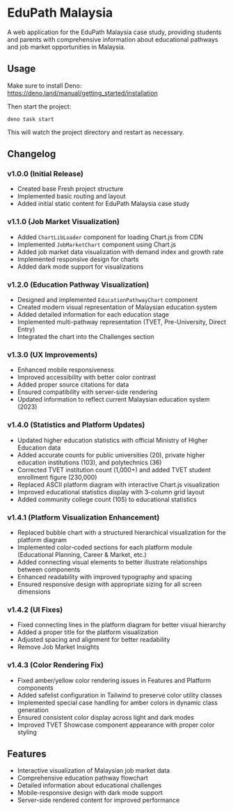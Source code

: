 # EduPath Malaysia

A web application for the EduPath Malaysia case study, providing students and
parents with comprehensive information about educational pathways and job market
opportunities in Malaysia.

## Usage

Make sure to install Deno: https://deno.land/manual/getting_started/installation

Then start the project:

```
deno task start
```

This will watch the project directory and restart as necessary.

## Changelog

### v1.0.0 (Initial Release)

- Created base Fresh project structure
- Implemented basic routing and layout
- Added initial static content for EduPath Malaysia case study

### v1.1.0 (Job Market Visualization)

- Added `ChartLibLoader` component for loading Chart.js from CDN
- Implemented `JobMarketChart` component using Chart.js
- Added job market data visualization with demand index and growth rate
- Implemented responsive design for charts
- Added dark mode support for visualizations

### v1.2.0 (Education Pathway Visualization)

- Designed and implemented `EducationPathwayChart` component
- Created modern visual representation of Malaysian education system
- Added detailed information for each education stage
- Implemented multi-pathway representation (TVET, Pre-University, Direct Entry)
- Integrated the chart into the Challenges section

### v1.3.0 (UX Improvements)

- Enhanced mobile responsiveness
- Improved accessibility with better color contrast
- Added proper source citations for data
- Ensured compatibility with server-side rendering
- Updated information to reflect current Malaysian education system (2023)

### v1.4.0 (Statistics and Platform Updates)

- Updated higher education statistics with official Ministry of Higher Education
  data
- Added accurate counts for public universities (20), private higher education
  institutions (103), and polytechnics (36)
- Corrected TVET institution count (1,000+) and added TVET student enrollment
  figure (230,000)
- Replaced ASCII platform diagram with interactive Chart.js visualization
- Improved educational statistics display with 3-column grid layout
- Added community college count (105) to educational statistics

### v1.4.1 (Platform Visualization Enhancement)

- Replaced bubble chart with a structured hierarchical visualization for the
  platform diagram
- Implemented color-coded sections for each platform module (Educational
  Planning, Career & Market, etc.)
- Added connecting visual elements to better illustrate relationships between
  components
- Enhanced readability with improved typography and spacing
- Ensured responsive design with appropriate sizing for all screen dimensions

### v1.4.2 (UI Fixes)

- Fixed connecting lines in the platform diagram for better visual hierarchy
- Added a proper title for the platform visualization
- Adjusted spacing and alignment for better readability
- Remove Job Market Insights

### v1.4.3 (Color Rendering Fix)

- Fixed amber/yellow color rendering issues in Features and Platform components
- Added safelist configuration in Tailwind to preserve color utility classes
- Implemented special case handling for amber colors in dynamic class generation
- Ensured consistent color display across light and dark modes
- Improved TVET Showcase component appearance with proper color styling

## Features

- Interactive visualization of Malaysian job market data
- Comprehensive education pathway flowchart
- Detailed information about educational challenges
- Mobile-responsive design with dark mode support
- Server-side rendered content for improved performance
